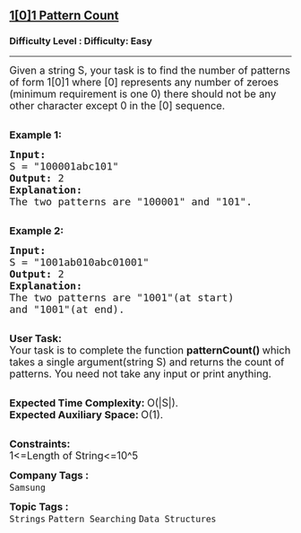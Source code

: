 <h2><a href="https://www.geeksforgeeks.org/problems/101-pattern-count1341/1?page=11&category=Strings&sortBy=submissions">1[0]1 Pattern Count</a></h2><h3>Difficulty Level : Difficulty: Easy</h3><hr><div class="problems_problem_content__Xm_eO"><p><span style="font-size:18px">Given a string S, your task is to find the number of patterns of form 1[0]1 where [0] represents any number of zeroes (minimum requirement is one 0) there should not be any other character except 0 in the [0] sequence.</span></p>

<p><br>
<span style="font-size:18px"><strong>Example 1:</strong></span></p>

<pre><span style="font-size:18px"><strong>Input:</strong>
S = "100001abc101"<strong>
Output: </strong>2
<strong>Explanation:
</strong>The two patterns are "100001" and "101".</span></pre>

<p><br>
<span style="font-size:18px"><strong>Example 2:</strong></span></p>

<pre><span style="font-size:18px"><strong>Input:
</strong>S = "1001ab010abc01001"
<strong>Output: </strong>2
<strong>Explanation:
</strong>The two patterns are "1001"(at start)
and "1001"(at end).</span></pre>

<p><br>
<span style="font-size:18px"><strong>User Task:</strong><br>
Your task is to complete the function&nbsp;<strong>patternCount()&nbsp;</strong>which takes a single argument(string S) and returns the count of patterns. You need not take any input or print anything.</span></p>

<p><br>
<span style="font-size:18px"><strong>Expected Time Complexity:&nbsp;</strong>O(|S|).<br>
<strong>Expected Auxiliary Space:&nbsp;</strong>O(1).</span></p>

<p><br>
<span style="font-size:18px"><strong>Constraints:</strong><br>
1&lt;=Length of String&lt;=10^5</span></p>
</div><p><span style=font-size:18px><strong>Company Tags : </strong><br><code>Samsung</code>&nbsp;<br><p><span style=font-size:18px><strong>Topic Tags : </strong><br><code>Strings</code>&nbsp;<code>Pattern Searching</code>&nbsp;<code>Data Structures</code>&nbsp;